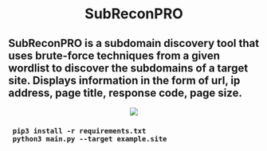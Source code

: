 <div align="center"> <h1> SubReconPRO </h1></div>
<h2> SubReconPRO is a subdomain discovery tool that uses brute-force techniques from a given wordlist to discover the subdomains of a target site. Displays information in the form of url, ip address, page title, response code, page size. </h2>
<div align="center"> <img src="https://media2.giphy.com/media/H6E7CjSrSVWhgEV7E8/giphy.gif?cid=ecf05e478pm9qylq0bjnj9002lkilqx1yb032v8x58tik2nx&rid=giphy.gif&ct=s"></div>
<div>
  <h3>
<pre><code> pip3 install -r requirements.txt </code>
<code> python3 main.py --target example.site </code></pre>
  </h3>
</div>
